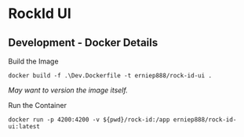 # RockId UI #

## Development - Docker Details ##

Build the Image
   ```Docker
   docker build -f .\Dev.Dockerfile -t erniep888/rock-id-ui .
   ```
   _May want to version the image itself._

Run the Container
   ```Docker
   docker run -p 4200:4200 -v ${pwd}/rock-id:/app erniep888/rock-id-ui:latest
   ```